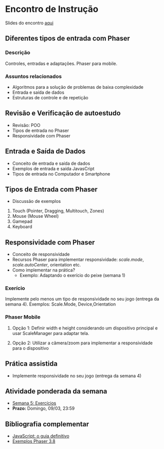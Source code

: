 # Encontro de Instrução
Slides do encontro [aqui]()

## Diferentes tipos de entrada com Phaser

### Descrição
Controles, entradas e adaptações. Phaser para mobile.

### Assuntos relacionados
- Algoritmos para a solução de problemas de baixa complexidade
- Entrada e saída de dados
- Estruturas de controle e de repetição


## Revisão e Verificação de autoestudo
- Revisão: POO
- Tipos de entrada no Phaser
- Responsividade com Phaser

## Entrada e Saída de Dados
- Conceito de entrada e saída de dados
- Exemplos de entrada e saída JavasCript
- Tipos de entrada no Computador e Smartphone

## Tipos de Entrada com Phaser
- Discussão de exemplos
1. Touch (Pointer, Dragging, Multitouch, Zones)
2. Mouse (Mouse Wheel)
3. Gamepad
4. Keyboard


## Responsividade com Phaser
- Conceito de responsividade
- Recursos Phaser para implementar responsividade: _scale.mode_, _scale.autoCenter_, orientation etc.
- Como implementar na prática?
  - Exemplo: Adaptando o exerício do peixe (semana 1)

### Exerício
Implemente pelo menos um tipo de responsividade no seu jogo (entrega da semana 4). Exemplos: Scale.Mode, Device,Orientation

### Phaser Mobile
1. Opção 1: Definir width e  height considerando um dispositivo principal e usar ScaleManager para adaptar tela.

2. Opção 2: Utilizar a câmera/zoom para implementar a responsividade para o dispositivo


## Prática assistida
- Implemente responsividade no seu jogo (entrega da semana 4)

## Atividade ponderada da semana
- [Semana 5: Exercícios](https://github.com/InteliContent/M1/tree/main/Semana_05/Exercicios)
- **Prazo:** Domingo, 09/03, 23:59


## Bibliografia complementar
- [JavaScript: o guia definitivo](https://integrada.minhabiblioteca.com.br/#/books/9788565837484/)
- [Exemplos Phaser 3.8](https://labs.phaser.io/index.html)

